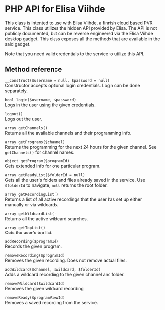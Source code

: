 PHP API for Elisa Viihde
========================

This class is intented to use with Elisa Viihde, a finnish cloud based PVR service. This class utilizes the hidden API provided by Elisa. The API is not publicly documented, but can be reverse engineered via the Elisa Viihde desktop gadget. This class exposes all the methods that are available in the said gadget.

Note that you need valid credentials to the service to utilize this API.

Method reference
----------------

`__construct($username = null, $password = null)`  
Constructor accepts optional login credentials. Login can be done separately.

`bool login($username, $password)`  
Logs in the user using the given credentials.

`logout()`  
Logs out the user.

`array getChannels()`  
Returns all the available channels and their programming info.

`array getPrograms($channel)`  
Returns the programming for the next 24 hours for the given channel. See `getChannels()` for channel names.

`object getProgram($programId)`  
Gets extended info for one particular program.

`array getReadyList($folderId = null)`  
Gets all the user's folders and files already saved in the service. Use `$folderId` to navigate, `null` returns the root folder.

`array getRecordingList()`  
Returns a list of all active recordings that the user has set up either manually or via wildcards.

`array getWildcardList()`  
Returns all the active wildcard searches.

`array getTopList()`  
Gets the user's top list.

`addRecording($programId)`  
Records the given program.

`removeRecording($programId)`  
Removes the given recording. Does not remove actual files.

`addWildcard($channel, $wildcard, $folderId)`  
Adds a wildcard recording to the given channel and folder.

`removeWildcard($wildcardId)`  
Removes the given wildcard recording

`removeReady($programViewId)`  
Removes a saved recording from the service.
